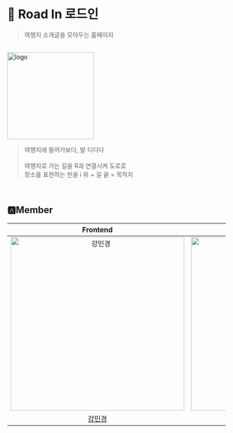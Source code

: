 # 🛫 Road In 로드인
> 여행지 소개글을 모아두는 홈페이지

<br>

<img src="https://github.com/user-attachments/assets/14a66e0b-c944-42db-840a-20ee8938a720" width=200px alt="logo"/>

> 여행지에 들어가보다, 발 디디다<br><br>
여행지로 가는 길을 R과 연결시켜 도로로<br>
장소를 표현하는 핀을 i 위 + 길 끝 = 목적지<br>

<br>

## 🅰Member
| Frontend | Frontend | Backend | Backend | Backend |
| :-----: | :-----: | :------: | :------: | :------: |
| <img src="https://avatars.githubusercontent.com/u/109705781?v=4" width=400px alt="강민경"/> | <img src="https://avatars.githubusercontent.com/u/86221268?v=4" width=400px alt="김성윤"/> | <img src="https://avatars.githubusercontent.com/u/195740930?v=4" width=400px alt="황가연"/> | <img src="https://avatars.githubusercontent.com/u/108311766?v=4" width=400px alt="황정우"/> | <img src="https://avatars.githubusercontent.com/u/177294056?v=4" width=400px alt="황지은"/> |
| [강민경](https://github.com/mingyeong0210)|[김성윤](https://github.com/tjddbs531)|[황가연](https://github.com/hwanga12)|[황정우](https://github.com/Tory99)|[황지은](https://github.com/HwangJieun03)

<br>
